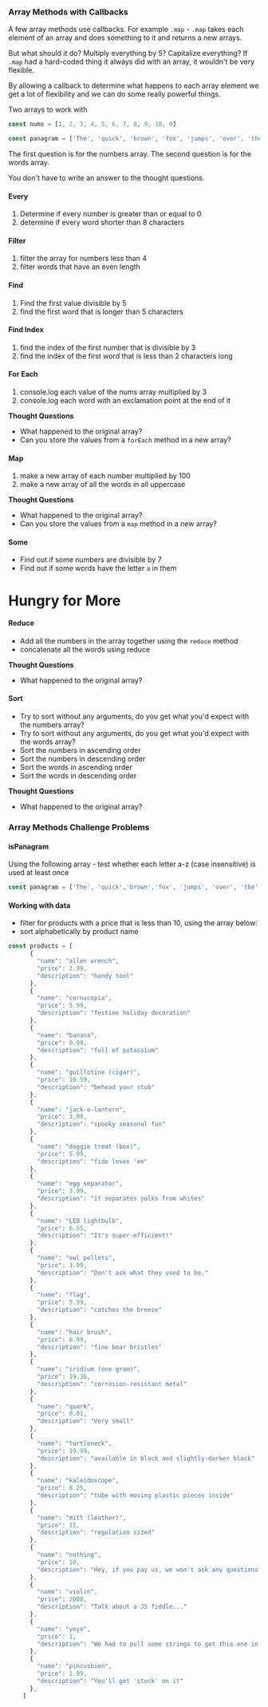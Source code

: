 
### Array Methods with Callbacks

A few array methods use callbacks. For example `.map` - `.map` takes each element of an array and does something to it and returns a new arrays.

But what should it do? Multiply everything by 5? Capitalize everything? If `.map` had a hard-coded thing it always did with an array, it wouldn't be very flexible.

By allowing a callback to determine what happens to each array element we get a lot of flexibility and we can do some really powerful things.

Two arrays to work with

```js
const nums = [1, 2, 3, 4, 5, 6, 7, 8, 9, 10, 0]

const panagram = ['The', 'quick', 'brown', 'fox', 'jumps', 'over', 'the', 'lazy', 'dog']

```

The first question is for the numbers array. The second question is for the words array.

You don't have to write an answer to the thought questions.

#### Every

1. Determine if every number is greater than or equal to 0
1. determine if every word shorter than 8 characters

#### Filter

1. filter the array for numbers less than 4
1. filter words that have an even length

#### Find

1. Find the first value divisible by 5
1. find the first word that is longer than 5 characters

#### Find Index
1. find the index of the first number that is divisible by 3
1. find the index of the first word that is less than 2 characters long

#### For Each
1. console.log each value of the nums array multiplied by 3
1. console.log each word with an exclamation point at the end of it

**Thought Questions**
- What happened to the original array?
- Can you store the values from a `forEach` method in a new array?

#### Map
1.  make a new array of each number multiplied by 100
1. make a new array of all the words in all uppercase

**Thought Questions**
- What happened to the original array?
- Can you store the values from a `map` method in a new array?

#### Some
- Find out if some numbers are divisible by 7
- Find out if some words have the letter `a` in them


# Hungry for More

#### Reduce
- Add all the numbers in the array together using the `reduce` method
- concatenate all the words using reduce

**Thought Questions**
- What happened to the original array?

#### Sort
- Try to sort without any arguments, do you get what you'd expect with the numbers array?
- Try to sort without any arguments, do you get what you'd expect with the words array?
- Sort the numbers in ascending order
- Sort the numbers in descending order
- Sort the words in ascending order
- Sort the words in descending order

**Thought Questions**
- What happened to the original array?

### Array Methods Challenge Problems

#### isPanagram

Using the following array - test whether each letter a-z (case insensitive) is used at least once

```js
const panagram = ['The', 'quick','brown','fox', 'jumps', 'over', 'the', 'lazy', 'dog']
```


#### Working with data

- filter for products with a price that is less than 10, using the array below:
- sort alphabetically by product name

```js
const products = [
      {
        "name": "allen wrench",
        "price": 2.99,
        "description": "handy tool"
      },
      {
        "name": "cornucopia",
        "price": 5.99,
        "description": "festive holiday decoration"
      },
      {
        "name": "banana",
        "price": 0.99,
        "description": "full of potassium"
      },
      {
        "name": "guillotine (cigar)",
        "price": 10.59,
        "description": "behead your stub"
      },
      {
        "name": "jack-o-lantern",
        "price": 3.99,
        "description": "spooky seasonal fun"
      },
      {
        "name": "doggie treat (box)",
        "price": 5.99,
        "description": "fido loves 'em"
      },
      {
        "name": "egg separator",
        "price": 3.99,
        "description": "it separates yolks from whites"
      },
      {
        "name": "LED lightbulb",
        "price": 6.55,
        "description": "It's super-efficient!"
      },
      {
        "name": "owl pellets",
        "price": 3.99,
        "description": "Don't ask what they used to be."
      },
      {
        "name": "flag",
        "price": 5.99,
        "description": "catches the breeze"
      },
      {
        "name": "hair brush",
        "price": 6.99,
        "description": "fine boar bristles"
      },
      {
        "name": "iridium (one gram)",
        "price": 19.36,
        "description": "corrosion-resistant metal"
      },
      {
        "name": "quark",
        "price": 0.01,
        "description": "Very small"
      },
      {
        "name": "turtleneck",
        "price": 19.99,
        "description": "available in black and slightly-darker black"
      },
      {
        "name": "kaleidoscope",
        "price": 8.25,
        "description": "tube with moving plastic pieces inside"
      },
      {
        "name": "mitt (leather)",
        "price": 15,
        "description": "regulation sized"
      },
      {
        "name": "nothing",
        "price": 10,
        "description": "Hey, if you pay us, we won't ask any questions."
      },
      {
        "name": "violin",
        "price": 2000,
        "description": "Talk about a JS fiddle..."
      },
      {
        "name": "yoyo",
        "price": 1,
        "description": "We had to pull some strings to get this one in."
      },
      {
        "name": "pincushion",
        "price": 1.99,
        "description": "You'll get 'stuck' on it"
      },
    ]
```
